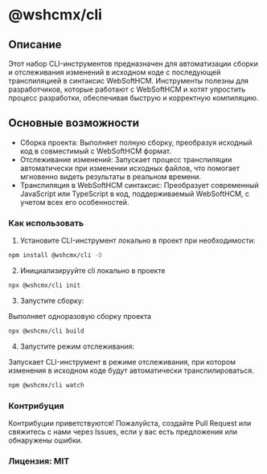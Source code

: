 # @wshcmx/cli

## Описание
Этот набор CLI-инструментов предназначен для автоматизации сборки и отслеживания изменений в исходном коде с последующей транспиляцией в синтаксис WebSoftHCM. Инструменты полезны для разработчиков, которые работают с WebSoftHCM и хотят упростить процесс разработки, обеспечивая быструю и корректную компиляцию.

## Основные возможности
- Сборка проекта: Выполняет полную сборку, преобразуя исходный код в совместимый с WebSoftHCM формат.
- Отслеживание изменений: Запускает процесс транспиляции автоматически при изменении исходных файлов, что помогает мгновенно видеть результаты в реальном времени.
- Транспиляция в WebSoftHCM синтаксис: Преобразует современный JavaScript или TypeScript в код, поддерживаемый WebSoftHCM, с учетом всех его особенностей.


### Как использовать
1. Установите CLI-инструмент локально в проект при необходимости:

```bash
npm install @wshcmx/cli -D
```

2. Инициализирууйте cli локально в проекте

```bash
npx @wshcmx/cli init
```

3. Запустите сборку:

Выполняет одноразовую сборку проекта

```bash
npx @wshcmx/cli build
```

4. Запустите режим отслеживания:

Запускает CLI-инструмент в режиме отслеживания, при котором изменения в исходном коде будут автоматически транспилироваться.

```bash
npm @wshcmx/cli watch
```

### Контрибуция
Контрибуции приветствуются! Пожалуйста, создайте Pull Request или свяжитесь с нами через Issues, если у вас есть предложения или обнаружены ошибки.

### Лицензия: MIT